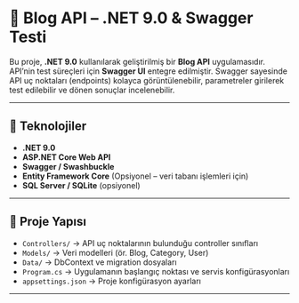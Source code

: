 # 📌 Blog API – .NET 9.0 & Swagger Testi

Bu proje, **.NET 9.0** kullanılarak geliştirilmiş bir **Blog API** uygulamasıdır. API’nin test süreçleri için **Swagger UI** entegre edilmiştir. Swagger sayesinde API uç noktaları (endpoints) kolayca görüntülenebilir, parametreler girilerek test edilebilir ve dönen sonuçlar incelenebilir.  

---

## 🚀 Teknolojiler
- **.NET 9.0**
- **ASP.NET Core Web API**
- **Swagger / Swashbuckle**
- **Entity Framework Core** (Opsiyonel – veri tabanı işlemleri için)
- **SQL Server / SQLite** (opsiyonel)

---

## 📂 Proje Yapısı
- `Controllers/` → API uç noktalarının bulunduğu controller sınıfları  
- `Models/` → Veri modelleri (ör. Blog, Category, User)  
- `Data/` → DbContext ve migration dosyaları  
- `Program.cs` → Uygulamanın başlangıç noktası ve servis konfigürasyonları  
- `appsettings.json` → Proje konfigürasyon ayarları  

---
